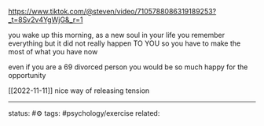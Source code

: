 
https://www.tiktok.com/@steven/video/7105788086319189253?_t=8Sv2v4YgWjG&_r=1

you wake up this morning, as a new soul in your life
you remember everything but it did not really happen TO YOU
so you have to make the most of what you have now

even if you are a 69 divorced person
you would be so much happy for the opportunity


[[2022-11-11]] nice way of releasing tension

--- 
status: #⚙️ 
tags: #psychology/exercise 
related: 